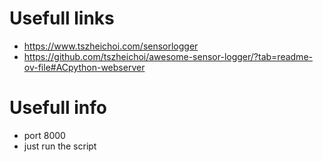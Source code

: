 # Usefull links
- https://www.tszheichoi.com/sensorlogger
- https://github.com/tszheichoi/awesome-sensor-logger/?tab=readme-ov-file#ACpython-webserver

# Usefull info
- port 8000
- just run the script